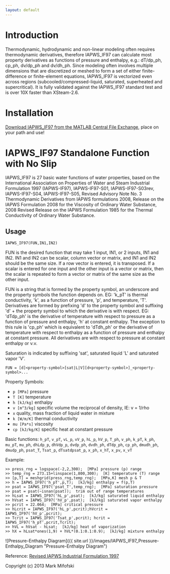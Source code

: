 ```yaml
---
layout: default
---
```


Introduction
============
Thermodynamic, hydrodynamic and non-linear modeling often requires thermodynamic derivatives, therefore IAPWS_IF97 can calculate most property derivatives as functions of pressure and enthalpy, e.g.: dT/dp_ph, cp_ph, dv/dp_ph and dv/dh_ph. Since modeling often involves multiple dimensions that are discretized or meshed to form a set of either finite-difference or finite-element equations, IAPWS_IF97 is vectorized even across regions (subcooled/compressed-liquid, saturated, superheated and supercritical). It is fully validated against the IAPWS_IF97 standard test and is over 10X faster than XSteam-2.6.

Installation
============
[Download IAPWS_IF97 from the MATLAB Central File Exchange](http://www.mathworks.com/matlabcentral/fileexchange/35710-iapwsif97-functional-form-with-no-slip), place on your path and use!

IAPWS_IF97 Standalone Function with No Slip
===========================================
IAPWS_IF97 is 27 basic water functions of water properties, based on the International Association on Properties of Water and Steam Industrial Formulation 1997 (IAPWS-IF97), IAPWS-IF97-S01, IAPWS-IF97-S03rev, IAPWS-IF97-S04, IAPWS-IF97-S05, Revised Advisory Note No. 3 Thermodynamic Derivatives from IAPWS formulations 2008, Release on the IAPWS Formulation 2008 for the Viscosity of Ordinary Water Substance, 2008 Revised Release on the IAPWS Formulation 1985 for the Thermal Conductivity of Ordinary Water Substance.

Usage
-----

    IAPWS_IF97(FUN,IN1,IN2)

FUN is the desired function that may take 1 input, IN1, or 2 inputs, IN1 and IN2. IN1 and IN2 can be scalar, column vector or matrix, and IN1 and IN2 should be the same size. If a row vector is entered, it is transposed. If a scalar is entered for one input and the other input is a vector or matrix, then the scalar is repeated to form a vector or matrix of the same size as the other input.

FUN is a string that is formed by the property symbol, an underscore and the property symbols the function depends on. EG: 'k_pT' is thermal conductivity, 'k', as a function of pressure, 'p', and temperature, 'T'. Derivatives are formed by prefixing 'd' to the property symbol and suffixing 'd' + the property symbol to which the derivative is with respect. EG: 'dTdp_ph' is the derivative of temperature with respect to
pressure as a function of pressure and enthalpy, 'h' at constant enthalpy. The exception to this rule is 'cp_ph' which is equivalent to 'dTdh_ph' or the derivative of temperature with respect to enthalpy as a
function of pressure and enthalpy at constant pressure. All derivatives are with respect to pressure at constant enthalpy or v.v.

Saturation is indicated by suffixing 'sat', saturated liquid 'L' and saturated vapor 'V'.

`FUN = [d]<property-symbol>[sat|L|V][d<property-symbol>]_<property-symbol>...`

Property Symbols:
* `p [MPa]` pressure
* `T [K]` temperature
* `h [kJ/kg]` enthalpy
* `v [m^3/kg]` specific volume the reciprocal of density, IE: v = 1/rho
* `x` quality, mass fraction of liquid water in mixture
* `k [W/m/K]` thermal conductivity
* `mu [Pa*s]` viscosity
* `cp [kJ/kg/K]` specific heat at constant pressure

Basic functions:
`h_pT`, `v_pT`, `vL_p`, `vV_p`, `hL_p`, `hV_p`, `T_ph`, `v_ph`, `k_pT`, `k_ph`,
`mu_pT`, `mu_ph`, `dhLdp_p`, `dhVdp_p`, `dvdp_ph`, `dvdh_ph`, `dTdp_ph`,
`cp_ph`, `dmudh_ph`, `dmudp_ph`, `psat_T`, `Tsat_p`, `dTsatdpsat_p`, `x_ph`,
`x_hT`, `x_pv`, `x_vT`

Example:

    >> press_rng = logspace(-2,2,300);  [MPa] pressure (p) range
    >> temp_rng = 273.15+linspace(1,800,300);  [K] temperature (T) range
    >> [p,T] = meshgrid(press_rng,temp_rng);  [MPa,K] mesh p & T
    >> h = IAPWS_IF97('h_pT',p,T);  [kJ/kg] enthalpy = f(p,T)
    >> psat = IAPWS_IF97('psat_T',temp_rng);  [MPa] saturation pressure
    >> psat = psat(~isnan(psat));  trim out of range temperatures
    >> hLsat = IAPWS_IF97('hL_p',psat);  [kJ/kg] saturated liquid enthalpy
    >> hVsat = IAPWS_IF97('hV_p',psat);  [kJ/kg] saturated vapor enthalpy
    >> pcrit = 22.064;  [MPa] critical pressure
    >> hLcrit = IAPWS_IF97('hL_p',pcrit);hVcrit = IAPWS_IF97('hV_p',pcrit);
    >> Tcrit = IAPWS_IF97('Tsat_p',pcrit); hcrit = IAPWS_IF97('h_pT',pcrit,Tcrit);
    >> hVL = hVsat - hLsat;  [kJ/kg] heat of vaporization
    >> hX = hLsat*ones(1,9) + hVL*(0.1:0.1:0.9);  [kJ/kg] mixture enthalpy

![Pressure-Enthalpy Diagram]({{ site.url }}/images/IAPWS_IF97_Pressure-Enthalpy_Diagram "Pressure-Enthalpy Diagram")

Reference: [Revised IAPWS Industrial Formulation 1997](http://www.iapws.org/relguide/IF97-Rev.pdf)

Copyright (c) 2013 Mark Mifofski
